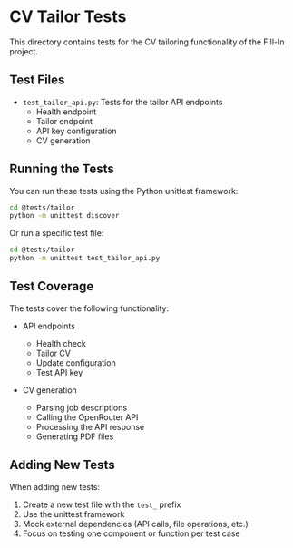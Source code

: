 # CV Tailor Tests

This directory contains tests for the CV tailoring functionality of the Fill-In project.

## Test Files

- `test_tailor_api.py`: Tests for the tailor API endpoints
  - Health endpoint
  - Tailor endpoint
  - API key configuration
  - CV generation

## Running the Tests

You can run these tests using the Python unittest framework:

```bash
cd @tests/tailor
python -m unittest discover
```

Or run a specific test file:

```bash
cd @tests/tailor
python -m unittest test_tailor_api.py
```

## Test Coverage

The tests cover the following functionality:

- API endpoints
  - Health check
  - Tailor CV
  - Update configuration
  - Test API key

- CV generation
  - Parsing job descriptions
  - Calling the OpenRouter API
  - Processing the API response
  - Generating PDF files

## Adding New Tests

When adding new tests:

1. Create a new test file with the `test_` prefix
2. Use the unittest framework
3. Mock external dependencies (API calls, file operations, etc.)
4. Focus on testing one component or function per test case
